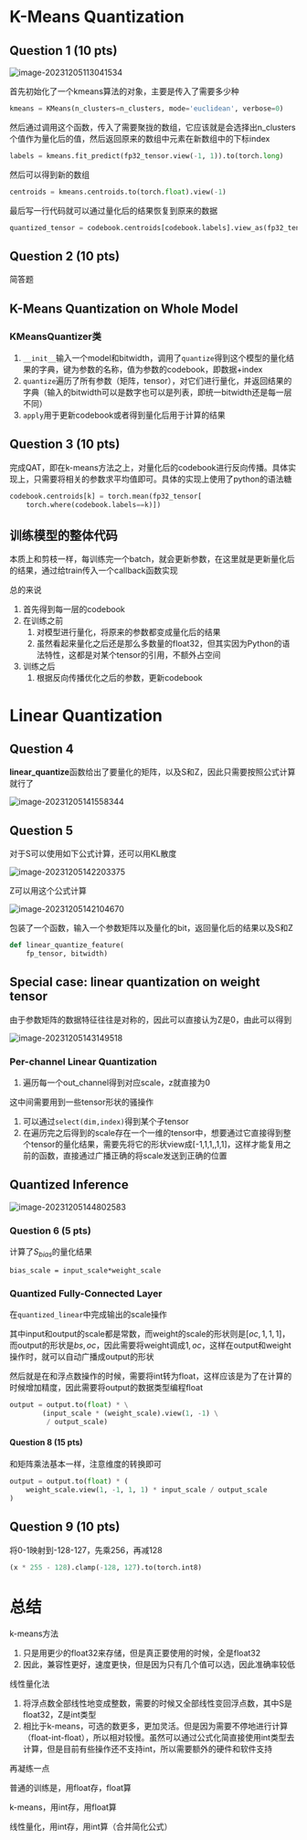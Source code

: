 # K-Means Quantization

## Question 1 (10 pts)

![image-20231205113041534](http://woaixiaoxiao-image.oss-cn-beijing.aliyuncs.com/img/image-20231205113041534.png)

首先初始化了一个kmeans算法的对象，主要是传入了需要多少种

```python
kmeans = KMeans(n_clusters=n_clusters, mode='euclidean', verbose=0)
```

然后通过调用这个函数，传入了需要聚拢的数组，它应该就是会选择出n_clusters个值作为量化后的值，然后返回原来的数组中元素在新数组中的下标index

```python
labels = kmeans.fit_predict(fp32_tensor.view(-1, 1)).to(torch.long)
```

然后可以得到新的数组

```python
centroids = kmeans.centroids.to(torch.float).view(-1)
```

最后写一行代码就可以通过量化后的结果恢复到原来的数据

```python
quantized_tensor = codebook.centroids[codebook.labels].view_as(fp32_tensor)
```

## Question 2 (10 pts)

简答题

## K-Means Quantization on Whole Model

### KMeansQuantizer类

1. `__init__`输入一个model和bitwidth，调用了`quantize`得到这个模型的量化结果的字典，键为参数的名称，值为参数的codebook，即数据+index
2. `quantize`遍历了所有参数（矩阵，tensor），对它们进行量化，并返回结果的字典（输入的bitwidth可以是数字也可以是列表，即统一bitwidth还是每一层不同）
3. `apply`用于更新codebook或者得到量化后用于计算的结果

## Question 3 (10 pts)

完成QAT，即在k-means方法之上，对量化后的codebook进行反向传播。具体实现上，只需要将相关的参数求平均值即可。具体的实现上使用了python的语法糖

```python
codebook.centroids[k] = torch.mean(fp32_tensor[
    torch.where(codebook.labels==k)])
```

## 训练模型的整体代码

本质上和剪枝一样，每训练完一个batch，就会更新参数，在这里就是更新量化后的结果，通过给train传入一个callback函数实现

总的来说

1. 首先得到每一层的codebook
2. 在训练之前
    1. 对模型进行量化，将原来的参数都变成量化后的结果
    2. 虽然看起来量化之后还是那么多数量的float32，但其实因为Python的语法特性，这都是对某个tensor的引用，不额外占空间
3. 训练之后
    1. 根据反向传播优化之后的参数，更新codebook

# Linear Quantization

## Question 4

**linear_quantize**函数给出了要量化的矩阵，以及S和Z，因此只需要按照公式计算就行了

![image-20231205141558344](http://woaixiaoxiao-image.oss-cn-beijing.aliyuncs.com/img/image-20231205141558344.png)

## Question 5

对于S可以使用如下公式计算，还可以用KL散度

![image-20231205142203375](http://woaixiaoxiao-image.oss-cn-beijing.aliyuncs.com/img/image-20231205142203375.png)

Z可以用这个公式计算

![image-20231205142104670](http://woaixiaoxiao-image.oss-cn-beijing.aliyuncs.com/img/image-20231205142104670.png)

包装了一个函数，输入一个参数矩阵以及量化的bit，返回量化后的结果以及S和Z

```python
def linear_quantize_feature(
    fp_tensor, bitwidth)
```

## Special case: linear quantization on weight tensor

由于参数矩阵的数据特征往往是对称的，因此可以直接认为Z是0，由此可以得到

![image-20231205143149518](http://woaixiaoxiao-image.oss-cn-beijing.aliyuncs.com/img/image-20231205143149518.png)

### Per-channel Linear Quantization

1. 遍历每一个out_channel得到对应scale，z就直接为0

这中间需要用到一些tensor形状的骚操作

1. 可以通过`select(dim,index)`得到某个子tensor
2. 在遍历完之后得到的scale存在一个一维的tensor中，想要通过它直接得到整个tensor的量化结果，需要先将它的形状view成[-1,1,1,,1,1]，这样才能复用之前的函数，直接通过广播正确的将scale发送到正确的位置

## Quantized Inference

![image-20231205144802583](http://woaixiaoxiao-image.oss-cn-beijing.aliyuncs.com/img/image-20231205144802583.png)

### Question 6 (5 pts)

计算了$S_{bias}$的量化结果

`bias_scale = input_scale*weight_scale`

### Quantized Fully-Connected Layer

在`quantized_linear`中完成输出的scale操作

其中input和output的scale都是常数，而weight的scale的形状则是$[oc,1,1,1]$，而output的形状是$bs,oc$，因此需要将weight调成$1,oc$，这样在output和weight操作时，就可以自动广播成output的形状

然后就是在和浮点数操作的时候，需要将int转为float，这样应该是为了在计算的时候增加精度，因此需要将output的数据类型编程float

```python
output = output.to(float) * \
        (input_scale * (weight_scale).view(1, -1) \
         / output_scale)
```

#### Question 8 (15 pts)

和矩阵乘法基本一样，注意维度的转换即可

```python
output = output.to(float) * (
    weight_scale.view(1, -1, 1, 1) * input_scale / output_scale
)
```

## Question 9 (10 pts)

将0-1映射到-128-127，先乘256，再减128

```python
(x * 255 - 128).clamp(-128, 127).to(torch.int8)
```

# 总结

k-means方法

1. 只是用更少的float32来存储，但是真正要使用的时候，全是float32
2. 因此，兼容性更好，速度更快，但是因为只有几个值可以选，因此准确率较低

线性量化法

1. 将浮点数全部线性地变成整数，需要的时候又全部线性变回浮点数，其中S是float32，Z是int类型
2. 相比于k-means，可选的数更多，更加灵活。但是因为需要不停地进行计算（float-int-float），所以相对较慢。虽然可以通过公式化简直接使用int类型去计算，但是目前有些操作还不支持int，所以需要额外的硬件和软件支持



再凝练一点

普通的训练是，用float存，float算

k-means，用int存，用float算

线性量化，用int存，用int算（合并简化公式）





































